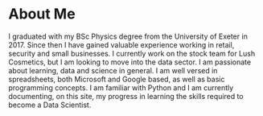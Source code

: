 # About Me



I graduated with my BSc Physics degree from the University of Exeter in 2017. Since then I have gained valuable experience 
working in retail, security and small businesses. I currently work on the stock team for Lush Cosmetics, but I am looking to move into the data sector.
I am passionate about learning, data and science in general. I am well versed in spreadsheets, both Microsoft and Google based, as well as basic programming concepts. I am familiar with Python and I am currently documenting, on this site, my progress in learning the skills required to become a Data Scientist. 


